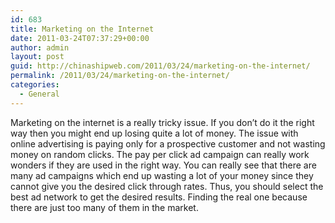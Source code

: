 ```yaml
---
id: 683
title: Marketing on the Internet
date: 2011-03-24T07:37:29+00:00
author: admin
layout: post
guid: http://chinashipweb.com/2011/03/24/marketing-on-the-internet/
permalink: /2011/03/24/marketing-on-the-internet/
categories:
  - General
---
```

Marketing on the internet is a really tricky issue. If you don&#8217;t do it the right way then you might end up losing quite a lot of money. The issue with online advertising is paying only for a prospective customer and not wasting money on random clicks. The pay per click ad campaign can really work wonders if they are used in the right way. You can really see that there are many ad campaigns which end up wasting a lot of your money since they cannot give you the desired click through rates. Thus, you should select the best ad network to get the desired results. Finding the real one because there are just too many of them in the market.